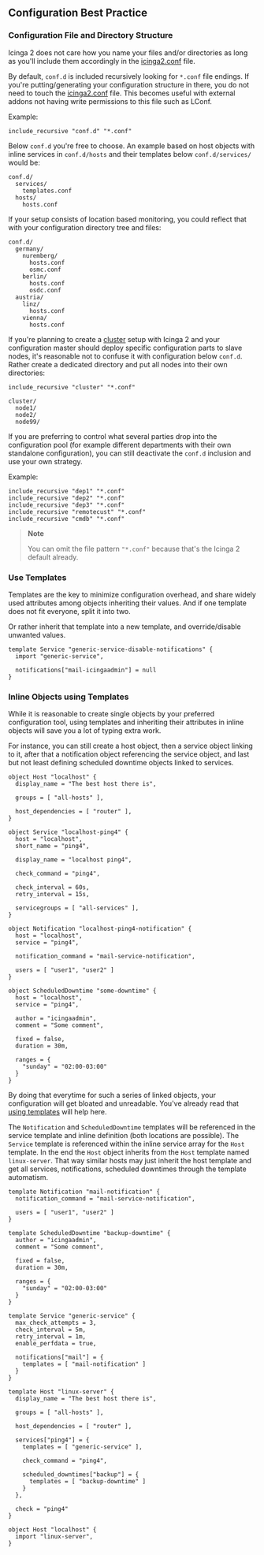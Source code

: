 ## <a id="configuration-best-practice"></a> Configuration Best Practice

### <a id="best-practice-config-structure"></a> Configuration File and Directory Structure

Icinga 2 does not care how you name your files and/or directories as long as
you'll include them accordingly in the [icinga2.conf](#icinga2-conf) file.

By default, `conf.d` is included recursively looking for `*.conf` file endings.
If you're putting/generating your configuration structure in there, you do not
need to touch the [icinga2.conf](#icinga2-conf) file. This becomes useful with
external addons not having write permissions to this file such as LConf.

Example:

    include_recursive "conf.d" "*.conf"

Below `conf.d` you're free to choose. An example based on host objects with
inline services in `conf.d/hosts` and their templates below `conf.d/services/`
would be:

    conf.d/
      services/
        templates.conf
      hosts/
        hosts.conf

If your setup consists of location based monitoring, you could reflect that with
your configuration directory tree and files:

    conf.d/
      germany/
        nuremberg/
          hosts.conf
          osmc.conf
        berlin/
          hosts.conf
          osdc.conf
      austria/
        linz/
          hosts.conf
        vienna/
          hosts.conf


If you're planning to create a [cluster](#cluster) setup with Icinga 2 and your
configuration master should deploy specific configuration parts to slave nodes,
it's reasonable not to confuse it with configuration below `conf.d`. Rather
create a dedicated directory and put all nodes into their own directories:

    include_recursive "cluster" "*.conf"

    cluster/
      node1/
      node2/
      node99/



If you are preferring to control what several parties drop into the configuration
pool (for example different departments with their own standalone configuration),
you can still deactivate the `conf.d` inclusion and use your own strategy.

Example:

    include_recursive "dep1" "*.conf"
    include_recursive "dep2" "*.conf"
    include_recursive "dep3" "*.conf"
    include_recursive "remotecust" "*.conf"
    include_recursive "cmdb" "*.conf"

> **Note**
>
> You can omit the file pattern `"*.conf"` because that's the Icinga 2 default already.

### <a id="best-practice-use-templates"></a> Use Templates

Templates are the key to minimize configuration overhead, and share widely
used attributes among objects inheriting their values. And if one template
does not fit everyone, split it into two.

Or rather inherit that template into a new template, and override/disable
unwanted values.

    template Service "generic-service-disable-notifications" {
      import "generic-service",

      notifications["mail-icingaadmin"] = null
    }

### <a id="best-practice-inline-objects-using-templates"></a> Inline Objects using Templates

While it is reasonable to create single objects by your preferred configuration
tool, using templates and inheriting their attributes in inline objects will
save you a lot of typing extra work.

For instance, you can still create a host object, then a service object linking
to it, after that a notification object referencing the service object, and last
but not least defining scheduled downtime objects linked to services.

    object Host "localhost" {
      display_name = "The best host there is",

      groups = [ "all-hosts" ],

      host_dependencies = [ "router" ],
    }

    object Service "localhost-ping4" {
      host = "localhost",
      short_name = "ping4",

      display_name = "localhost ping4",

      check_command = "ping4",

      check_interval = 60s,
      retry_interval = 15s,

      servicegroups = [ "all-services" ],
    }

    object Notification "localhost-ping4-notification" {
      host = "localhost",
      service = "ping4",

      notification_command = "mail-service-notification",

      users = [ "user1", "user2" ]
    }

    object ScheduledDowntime "some-downtime" {
      host = "localhost",
      service = "ping4",

      author = "icingaadmin",
      comment = "Some comment",

      fixed = false,
      duration = 30m,

      ranges = {
        "sunday" = "02:00-03:00"
      }
    }

By doing that everytime for such a series of linked objects, your configuration
will get bloated and unreadable. You've already read that [using templates](#best-practice-use-templates)
will help here.

The `Notification` and `ScheduledDowntime` templates will be referenced in the service template and
inline definition (both locations are possible).
The `Service` template is referenced within the inline service array for the `Host` template. In the end
the `Host` object inherits from the `Host` template named `linux-server`.
That way similar hosts may just inherit the host template and get all services, notifications, scheduled
downtimes through the template automatism.

    template Notification "mail-notification" {
      notification_command = "mail-service-notification",

      users = [ "user1", "user2" ]
    }

    template ScheduledDowntime "backup-downtime" {
      author = "icingaadmin",
      comment = "Some comment",

      fixed = false,
      duration = 30m,

      ranges = {
        "sunday" = "02:00-03:00"
      }
    }

    template Service "generic-service" {
      max_check_attempts = 3,
      check_interval = 5m,
      retry_interval = 1m,
      enable_perfdata = true,

      notifications["mail"] = {
        templates = [ "mail-notification" ]
      }
    }

    template Host "linux-server" {
      display_name = "The best host there is",

      groups = [ "all-hosts" ],

      host_dependencies = [ "router" ],

      services["ping4"] = {
        templates = [ "generic-service" ],

        check_command = "ping4",

        scheduled_downtimes["backup"] = {
          templates = [ "backup-downtime" ]
        }
      },

      check = "ping4"
    }

    object Host "localhost" {
      import "linux-server",
    }



